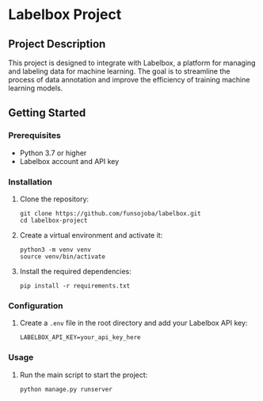 # Labelbox Project

## Project Description
This project is designed to integrate with Labelbox, a platform for managing and labeling data for machine learning. The goal is to streamline the process of data annotation and improve the efficiency of training machine learning models.


## Getting Started

### Prerequisites
- Python 3.7 or higher
- Labelbox account and API key

### Installation
1. Clone the repository:
    ```
    git clone https://github.com/funsojoba/labelbox.git
    cd labelbox-project
    ```

2. Create a virtual environment and activate it:
    ```
    python3 -m venv venv
    source venv/bin/activate
    ```

3. Install the required dependencies:
    ```
    pip install -r requirements.txt
    ```

### Configuration
1. Create a `.env` file in the root directory and add your Labelbox API key:
    ```env
    LABELBOX_API_KEY=your_api_key_here
    ```

### Usage
1. Run the main script to start the project:
    ```bash
    python manage.py runserver
    ```


